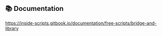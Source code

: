 ## 📚 Documentation

https://inside-scripts.gitbook.io/documentation/free-scripts/bridge-and-library
